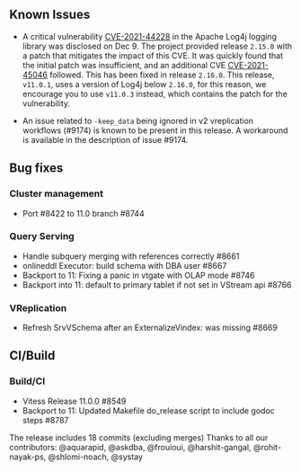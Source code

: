 ## Known Issues

- A critical vulnerability [CVE-2021-44228](https://cve.mitre.org/cgi-bin/cvename.cgi?name=CVE-2021-44228) in the Apache Log4j logging library was disclosed on Dec 9.
  The project provided release `2.15.0` with a patch that mitigates the impact of this CVE. It was quickly found that the initial patch was insufficient, and an additional CVE
  [CVE-2021-45046](https://cve.mitre.org/cgi-bin/cvename.cgi?name=CVE-2021-45046) followed.
  This has been fixed in release `2.16.0`. This release, `v11.0.1`, uses a version of Log4j below `2.16.0`, for this reason, we encourage you to use `v11.0.3` instead, which contains the patch for the vulnerability.

- An issue related to `-keep_data` being ignored in v2 vreplication workflows (#9174) is known to be present in this release. A workaround is available in the description of issue #9174.


## Bug fixes
### Cluster management
 * Port #8422 to 11.0 branch #8744
### Query Serving
 * Handle subquery merging with references correctly #8661
 * onlineddl Executor: build schema with DBA user #8667
 * Backport to 11: Fixing a panic in vtgate with OLAP mode #8746
 * Backport into 11: default to primary tablet if not set in VStream api #8766
### VReplication
 * Refresh SrvVSchema after an ExternalizeVindex: was missing #8669
## CI/Build
### Build/CI
 * Vitess  Release 11.0.0 #8549
 * Backport to 11: Updated Makefile do_release script to include godoc steps #8787

The release includes 18 commits (excluding merges)
Thanks to all our contributors: @aquarapid, @askdba, @frouioui, @harshit-gangal, @rohit-nayak-ps, @shlomi-noach, @systay
